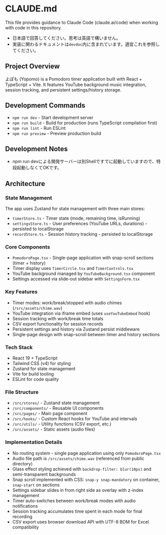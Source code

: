 # CLAUDE.md

This file provides guidance to Claude Code (claude.ai/code) when working with code in this repository.
- 日本語で回答してください。思考は英語で構いません。
- 実装に関わるドキュメントは`devdoc`内に含まれています。適宜これを参照してください。

## Project Overview

よぽも (Yopomo) is a Pomodoro timer application built with React + TypeScript + Vite. It features YouTube background music integration, session tracking, and persistent settings/history storage.

## Development Commands

- `npm run dev` - Start development server
- `npm run build` - Build for production (runs TypeScript compilation first)
- `npm run lint` - Run ESLint
- `npm run preview` - Preview production build

## Development Notes
- npm run devによる開発サーバーは別Shellですでに起動していますので、特段起動しなくてOKです。

## Architecture

### State Management
The app uses Zustand for state management with three main stores:

- `timerStore.ts` - Timer state (mode, remaining time, isRunning)
- `settingsStore.ts` - User preferences (YouTube URLs, durations) - persisted to localStorage
- `recordStore.ts` - Session history tracking - persisted to localStorage

### Core Components
- `PomodoroPage.tsx` - Single-page application with snap-scroll sections (timer + history)
- Timer display uses `TimerCircle.tsx` and `TimerControls.tsx`
- YouTube background managed by `YouTubeBackground.tsx` component
- Settings accessed via slide-out sidebar with `SettingsForm.tsx`

### Key Features
- Timer modes: work/break/stopped with audio chimes (`/src/assets/chime.wav`)
- YouTube integration via iframe embed (uses `useYouTubeEmbed` hook)
- Session tracking with work/break time totals
- CSV export functionality for session records
- Persistent settings and history via Zustand persist middleware
- Single-page design with snap-scroll between timer and history sections

### Tech Stack
- React 19 + TypeScript
- Tailwind CSS (v4) for styling
- Zustand for state management
- Vite for build tooling
- ESLint for code quality

### File Structure
- `/src/stores/` - Zustand state management
- `/src/components/` - Reusable UI components  
- `/src/pages/` - Main page component
- `/src/hooks/` - Custom React hooks for YouTube and intervals
- `/src/utils/` - Utility functions (CSV export, etc.)
- `/src/assets/` - Static assets (audio files)

### Implementation Details
- No routing system - single page application using only `PomodoroPage.tsx`
- Audio file path is `/src/assets/chime.wav` (referenced from public directory)
- Glass effect styling achieved with `backdrop-filter: blur(10px)` and semi-transparent backgrounds
- Snap scroll implemented with CSS: `snap-y snap-mandatory` on container, `snap-start` on sections
- Settings sidebar slides in from right side as overlay with z-index management
- Timer auto-switches between work/break modes with audio notifications
- Session tracking accumulates time spent in each mode for final recording
- CSV export uses browser download API with UTF-8 BOM for Excel compatibility